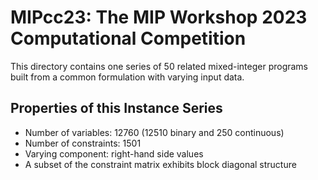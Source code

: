 # MIPcc23: The MIP Workshop 2023 Computational Competition

This directory contains one series of 50 related mixed-integer programs built from a common formulation with varying input data.

## Properties of this Instance Series

- Number of variables: 12760 (12510 binary and 250 continuous)
- Number of constraints: 1501
- Varying component: right-hand side values
- A subset of the constraint matrix exhibits block diagonal structure
